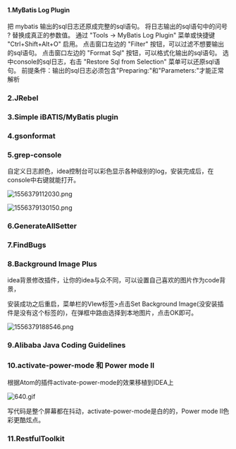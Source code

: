 #### 1.MyBatis Log Plugin

把 mybatis 输出的sql日志还原成完整的sql语句。 将日志输出的sql语句中的问号 ? 替换成真正的参数值。 通过 "Tools -> MyBatis Log Plugin" 菜单或快捷键 "Ctrl+Shift+Alt+O" 启用。 点击窗口左边的 "Filter" 按钮，可以过滤不想要输出的sql语句。 点击窗口左边的 "Format Sql" 按钮，可以格式化输出的sql语句。 选中console的sql日志，右击 "Restore Sql from Selection" 菜单可以还原sql语句。 前提条件：输出的sql日志必须包含"Preparing:"和"Parameters:"才能正常解析

### 2.JRebel

### 3.Simple iBATIS/MyBatis plugin

### 4.gsonformat

### 5.grep-console

自定义日志颜色，idea控制台可以彩色显示各种级别的log，安装完成后，在console中右键就能打开。

![1556379112030.png](https://gitee.com/linqin07/pic/raw/master/1556379112030.png)

![1556379130150.png](https://gitee.com/linqin07/pic/raw/master/1556379130150.png)

### 6.GenerateAllSetter

### 7.FindBugs 

### 8.Background Image Plus

idea背景修改插件，让你的idea与众不同，可以设置自己喜欢的图片作为code背景，

安装成功之后重启，菜单栏的VIew标签>点击Set Background Image(没安装插件是没有这个标签的)，在弹框中路由选择到本地图片，点击OK即可。

![1556379188546.png](https://gitee.com/linqin07/pic/raw/master/1556379188546.png)

### 9.Alibaba Java Coding Guidelines

### 10.activate-power-mode 和 Power mode II

根据Atom的插件activate-power-mode的效果移植到IDEA上

![640.gif](https://gitee.com/linqin07/pic/raw/master/640.gif)

写代码是整个屏幕都在抖动，activate-power-mode是白的的，Power mode II色彩更酷炫点。

### 11.RestfulToolkit